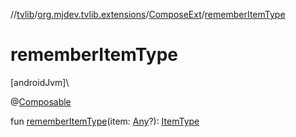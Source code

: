 //[tvlib](../../../index.md)/[org.mjdev.tvlib.extensions](../index.md)/[ComposeExt](index.md)/[rememberItemType](remember-item-type.md)

# rememberItemType

[androidJvm]\

@[Composable](https://developer.android.com/reference/kotlin/androidx/compose/runtime/Composable.html)

fun [rememberItemType](remember-item-type.md)(item: [Any](https://kotlinlang.org/api/latest/jvm/stdlib/kotlin/-any/index.html)?): [ItemType](../../org.mjdev.tvlib.helpers.media/-item-type/index.md)
